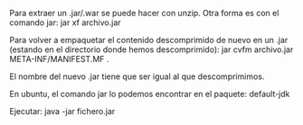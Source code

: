 Para extraer un .jar/.war se puede hacer con unzip.
Otra forma es con el comando jar: jar xf archivo.jar

Para volver a empaquetar el contenido descomprimido de nuevo en un .jar (estando en el directorio donde hemos descomprimido):
jar cvfm archivo.jar META-INF/MANIFEST.MF .

El nombre del nuevo .jar tiene que ser igual al que descomprimimos.

En ubuntu, el comando jar lo podemos encontrar en el paquete: default-jdk



Ejecutar:
java -jar fichero.jar
